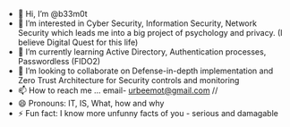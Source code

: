 - 👋 Hi, I’m @b33m0t
- 👀 I’m interested in Cyber Security, Information Security, Network Security which leads me into a big project of psychology and privacy. (I believe Digital Quest for this life)
- 🌱 I’m currently learning Active Directory, Authentication processes, Passwordless (FIDO2)
- 💞️ I’m looking to collaborate on Defense-in-depth implementation and Zero Trust Architecture for Security controls and monitoring
- 📫 How to reach me ... email- urbeemot@gmail.com // 
- 😄 Pronouns: IT, IS, What, how and why
- ⚡ Fun fact: I know more unfunny facts of you - serious and damagable

<!---
b33m0t/b33m0t is a ✨ special ✨ repository because its `README.md` (this file) appears on your GitHub profile.
You can click the Preview link to take a look at your changes.
--->
